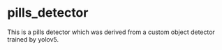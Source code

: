 # pills_detector
This is a pills detector which was derived from a custom object detector trained by yolov5.
